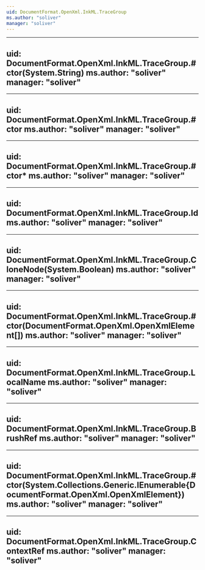 ```yaml
---
uid: DocumentFormat.OpenXml.InkML.TraceGroup
ms.author: "soliver"
manager: "soliver"
---
```


---
uid: DocumentFormat.OpenXml.InkML.TraceGroup.#ctor(System.String)
ms.author: "soliver"
manager: "soliver"
---

---
uid: DocumentFormat.OpenXml.InkML.TraceGroup.#ctor
ms.author: "soliver"
manager: "soliver"
---

---
uid: DocumentFormat.OpenXml.InkML.TraceGroup.#ctor*
ms.author: "soliver"
manager: "soliver"
---

---
uid: DocumentFormat.OpenXml.InkML.TraceGroup.Id
ms.author: "soliver"
manager: "soliver"
---

---
uid: DocumentFormat.OpenXml.InkML.TraceGroup.CloneNode(System.Boolean)
ms.author: "soliver"
manager: "soliver"
---

---
uid: DocumentFormat.OpenXml.InkML.TraceGroup.#ctor(DocumentFormat.OpenXml.OpenXmlElement[])
ms.author: "soliver"
manager: "soliver"
---

---
uid: DocumentFormat.OpenXml.InkML.TraceGroup.LocalName
ms.author: "soliver"
manager: "soliver"
---

---
uid: DocumentFormat.OpenXml.InkML.TraceGroup.BrushRef
ms.author: "soliver"
manager: "soliver"
---

---
uid: DocumentFormat.OpenXml.InkML.TraceGroup.#ctor(System.Collections.Generic.IEnumerable{DocumentFormat.OpenXml.OpenXmlElement})
ms.author: "soliver"
manager: "soliver"
---

---
uid: DocumentFormat.OpenXml.InkML.TraceGroup.ContextRef
ms.author: "soliver"
manager: "soliver"
---
